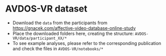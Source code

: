 # AVDOS-VR dataset

- Download the `data` from the participants from <https://gnacek.com/affective-video-database-online-study>
- Place the downloaded folders here, creating the structure: `AVDOS-VR/data/participant_XX/*`
- To see example analyses, please refer to the corresponding publication and check the files in `AVDOS-VR/notebooks/*`